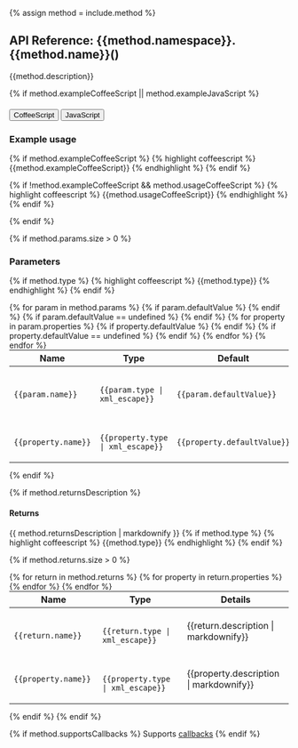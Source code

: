 {% assign method = include.method %}
<h2>API Reference: {{method.namespace}}.{{method.name}}()</h2>

{{method.description}}







{% if method.exampleCoffeeScript || method.exampleJavaScript %}

<div class="clearfix">
  <div class="btn-group btn-group-xs pull-right" role="group" style="margin-top: 20px;">
    <button type="button" data-role="type-switch" data-type="coffee" class="btn btn-primary active">CoffeeScript</button>
    <button type="button" data-role="type-switch" data-type="js" class="btn btn-default">JavaScript</button>
  </div>
  <h3>Example usage</h3>
</div>

<div data-role="example-code" data-type="coffee">

{% if method.exampleCoffeeScript %}
{% highlight coffeescript %}
{{method.exampleCoffeeScript}}
{% endhighlight %}
{% endif %}

{% if !method.exampleCoffeeScript && method.usageCoffeeScript %}
{% highlight coffeescript %}
{{method.usageCoffeeScript}}
{% endhighlight %}
{% endif %}

</div>
<div data-role="example-code" data-type="js" style="display: none;">

{% if method.exampleJavaScript %}
{% highlight javascript %}
{{method.exampleJavaScript}}
{% endhighlight %}
{% endif %}

{% if !method.exampleJavaScript && method.usageJavaScript %}
{% highlight javascript %}
{{method.usageJavaScript}}
{% endhighlight %}
{% endif %}

</div>

{% endif %}





{% if method.params.size > 0 %}
### Parameters
{% if method.type %}
{% highlight coffeescript %}
{{method.type}}
{% endhighlight %}
{% endif %}
<table class="table" style="margin:0;">
  <thead>
    <tr>
      <th>Name</th>
      <th>Type</th>
      <th>Default</th>
      <th>Details</th>
    </tr>
  </thead>
  <tbody>
  {% for param in method.params %}
  <tr>
    <td class="highlight">
      <code class="language-coffeescript" data-lang="coffeescript">
        {{param.name}}
      </code>
    </td>
    <td class="highlight">
      <code class="language-coffeescript" data-lang="coffeescript">
      {{param.type | xml_escape}}
      </code>
    </td>
    {% if param.defaultValue %}
    <td class="highlight">
      <code class="language-coffeescript" data-lang="coffeescript">
      {{param.defaultValue}}
      </code>
    </td>
    {% endif %}
    {% if param.defaultValue == undefined %}
    <td></td>
    {% endif %}
    <td>{{param.description | markdownify}}</td>
  </tr>
    {% for property in param.properties %}
      <tr>
        <td class="property table_property">
          <code class="language-coffeescript" data-lang="coffeescript">
            {{property.name}}
          </code>
        </td>
        <td class="highlight table_property">
          <code class="language-coffeescript" data-lang="coffeescript">
          {{property.type | xml_escape}}
          </code>
        </td>
        {% if property.defaultValue %}
        <td class="highlight table_property">
          <code class="language-coffeescript" data-lang="coffeescript">
          {{property.defaultValue}}
          </code>
        </td>
        {% endif %}
        {% if property.defaultValue == undefined %}
        <td class="table_property"></td>
        {% endif %}
        <td class="table_property">{{property.description | markdownify}}</td>
      </tr>
    {% endfor %}
  {% endfor %}
  </tbody>
</table>

{% endif %}


{% if method.returnsDescription %}
<h4>Returns</h4>
{{ method.returnsDescription | markdownify }}
{% if method.type %}
{% highlight coffeescript %}
{{method.type}}
{% endhighlight %}
{% endif %}

{% if method.returns.size > 0 %}

<table class="table" style="margin:0;">
  <thead>
    <tr>
      <th>Name</th>
      <th>Type</th>
      <th>Details</th>
    </tr>
  </thead>
  <tbody>
  {% for return in method.returns %}
    <tr>
      <td class="highlight">
        <code class="language-coffeescript" data-lang="coffeescript">
          {{return.name}}
        </code>
      </td>
      <td class="highlight">
        <code class="language-coffeescript" data-lang="coffeescript">
        {{return.type | xml_escape}}
        </code>
      </td>
      <td>{{return.description | markdownify}}</td>
    </tr>
    {% for property in return.properties %}
      <tr>
        <td class="property table_property">
          <code>{{property.name}}</code>
        </td>
        <td class="highlight table_property">
          <code class="language-coffeescript" data-lang="coffeescript">
          {{property.type | xml_escape}}
          </code>
        </td>
        <td class="table_property">{{property.description | markdownify}}</td>
      </tr>
    {% endfor %}
  {% endfor %}
  </tbody>
</table>

{% endif %}
{% endif %}

{% if method.supportsCallbacks %}
Supports [callbacks]()
{% endif %}

